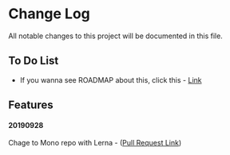 # Change Log

All notable changes to this project will be documented in this file.

## To Do List
- If you wanna see ROADMAP about this, click this - [Link](https://github.com/Seolhun/web-performance-tester//blob/master/ROADMAP.md)

## Features

#### 20190928

Chage to Mono repo with Lerna - ([Pull Request Link](https://github.com/Seolhun/web-performance-tester/pull/5))


